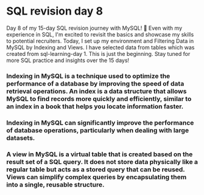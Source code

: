 # SQL revision day 8
Day 8 of my 15-day SQL revision journey with MySQL! 🎉 Even with my experience in SQL, I'm excited to revisit the basics and showcase my skills to potential recruiters. Today, I set up my environment and Filtering Data in MySQL by Indexing and Views. I have selected data from tables which was created from sql-learning-day 1. This is just the beginning. Stay tuned for more SQL practice and insights over the 15 days!
### Indexing in MySQL is a technique used to optimize the performance of a database by improving the speed of data retrieval operations. An index is a data structure that allows MySQL to find records more quickly and efficiently, similar to an index in a book that helps you locate information faster.
### Indexing in MySQL can significantly improve the performance of database operations, particularly when dealing with large datasets.
### A view in MySQL is a virtual table that is created based on the result set of a SQL query. It does not store data physically like a regular table but acts as a stored query that can be reused. Views can simplify complex queries by encapsulating them into a single, reusable structure.
